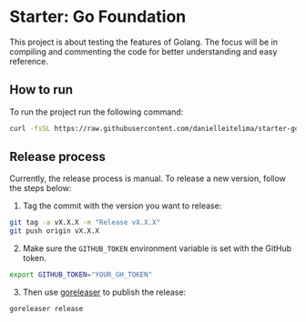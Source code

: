 # Starter: Go Foundation

This project is about testing the features of Golang. The focus will be in compiling and commenting the code for better understanding and easy reference.

## How to run

To run the project run the following command:

```bash
curl -fsSL https://raw.githubusercontent.com/danielleitelima/starter-go/master/install.sh | bash
```

## Release process

Currently, the release process is manual. To release a new version, follow the steps below:

1. Tag the commit with the version you want to release:

```bash
git tag -a vX.X.X -m "Release vX.X.X"
git push origin vX.X.X
```

2. Make sure the `GITHUB_TOKEN` environment variable is set with the GitHub token.

```bash
export GITHUB_TOKEN="YOUR_GH_TOKEN"
```

3. Then use [goreleaser](https://goreleaser.com/) to publish the release:

```bash
goreleaser release
```



